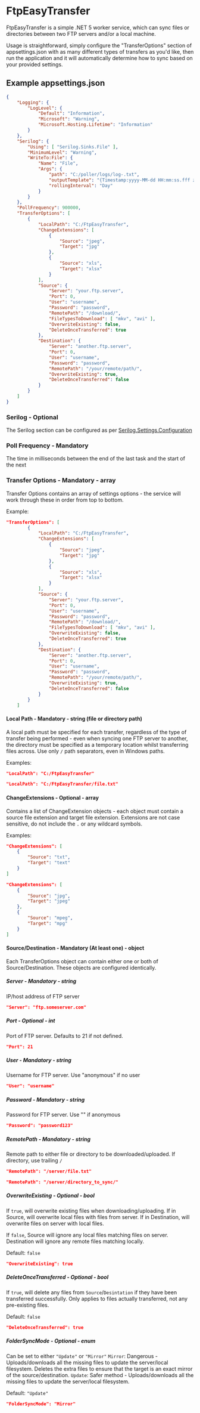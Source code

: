 # FtpEasyTransfer

FtpEasyTransfer is a simple .NET 5 worker service, which can sync files or directories between two FTP servers and/or a local machine.

Usage is straightforward, simply configure the "TransferOptions" section of appsettings.json with as many different types of transfers as you'd like, then run the application and it will automatically determine how to sync based on your provided settings.

## Example appsettings.json

```json
{
    "Logging": {
        "LogLevel": {
            "Default": "Information",
            "Microsoft": "Warning",
            "Microsoft.Hosting.Lifetime": "Information"
        }
    },
    "Serilog": {
        "Using": [ "Serilog.Sinks.File" ],
        "MinimumLevel": "Warning",
        "WriteTo:File": {
            "Name": "File",
            "Args": {
                "path": "C:/poller/logs/log-.txt",
                "outputTemplate": "{Timestamp:yyyy-MM-dd HH:mm:ss.fff zzz} [{Level:u3}] {Message:lj}{NewLine}{Exception}",
                "rollingInterval": "Day"
            }
        }
    },
    "PollFrequency": 900000,
    "TransferOptions": [
        {
            "LocalPath": "C:/FtpEasyTransfer",
            "ChangeExtensions": [
                {
                    "Source": "jpeg",
                    "Target": "jpg"
                },
                {
                    "Source": "xls",
                    "Target": "xlsx"
                }
            ],
            "Source": {
                "Server": "your.ftp.server",
                "Port": 0,
                "User": "username",
                "Password": "password",
                "RemotePath": "/download/",
                "FileTypesToDownload": [ "mkv", "avi" ],
                "OverwriteExisting": false,
                "DeleteOnceTransferred": true
            },
            "Destination": {
                "Server": "another.ftp.server",
                "Port": 0,
                "User": "username",
                "Password": "password",
                "RemotePath": "/your/remote/path/",
                "OverwriteExisting": true,
                "DeleteOnceTransferred": false
            }
        }
    ]
}
```
### Serilog - Optional
The Serilog section can be configured as per [Serilog.Settings.Configuration](https://github.com/serilog/serilog-settings-configuration)

### Poll Frequency - Mandatory
The time in milliseconds between the end of the last task and the start of the next

### Transfer Options - Mandatory - array
Transfer Options contains an array of settings options - the service will work through these in order from top to bottom.

Example:
```json
"TransferOptions": [
        {
            "LocalPath": "C:/FtpEasyTransfer",
            "ChangeExtensions": [
                {
                    "Source": "jpeg",
                    "Target": "jpg"
                },
                {
                    "Source": "xls",
                    "Target": "xlsx"
                }
            ],
            "Source": {
                "Server": "your.ftp.server",
                "Port": 0,
                "User": "username",
                "Password": "password",
                "RemotePath": "/download/",
                "FileTypesToDownload": [ "mkv", "avi" ],
                "OverwriteExisting": false,
                "DeleteOnceTransferred": true
            },
            "Destination": {
                "Server": "another.ftp.server",
                "Port": 0,
                "User": "username",
                "Password": "password",
                "RemotePath": "/your/remote/path/",
                "OverwriteExisting": true,
                "DeleteOnceTransferred": false
            }
        }
    ]
```

#### Local Path - Mandatory - string (file or directory path)
A local path must be specified for each transfer, regardless of the type of transfer being performed - even when syncing one FTP server to another, the directory must be specified as a temporary location whilst transferring files across. Use only `/` path separators, even in Windows paths.

Examples:
```json
"LocalPath": "C:/FtpEasyTransfer"
```
```json
"LocalPath": "C:/FtpEasyTransfer/file.txt"
```

#### ChangeExtensions - Optional - array
Contains a list of ChangeExtension objects - each object must contain a source file extension and target file extension. Extensions are not case sensitive, do not include the ```.``` or any wildcard symbols.

Examples:
```json
"ChangeExtensions": [
    {
        "Source": "txt",
        "Target": "text"
    }
]
```
```json
"ChangeExtensions": [
    {
        "Source": "jpg",
        "Target": "jpeg"
    },
    {
        "Source": "mpeg",
        "Target": "mpg"
    }
]
```

#### Source/Destination - Mandatory (At least one) - object
Each TransferOptions object can contain either one or both of Source/Destination. These objects are configured identically.

##### Server - Mandatory - string
IP/host address of FTP server
```json
"Server": "ftp.someserver.com"
```

##### Port - Optional - int
Port of FTP server. Defaults to 21 if not defined.
```json
"Port": 21
```

##### User - Mandatory - string
Username for FTP server. Use "anonymous" if no user
```json
"User": "username"
```

##### Password - Mandatory - string
Password for FTP server. Use "" if anonymous
```json
"Password": "password123"
```

##### RemotePath - Mandatory - string
Remote path to either file or directory to be downloaded/uploaded. If directory, use trailing ```/```
```json
"RemotePath": "/server/file.txt"
```
```json
"RemotePath": "/server/directory_to_sync/"
```

##### OverwriteExisting - Optional - bool
If ```true```, will overwrite existing files when downloading/uploading. If in Source, will overwrite local files with files from server. If in Destination, will overwrite files on server with local files.

If ```false```, Source will ignore any local files matching files on server. Destination will ignore any remote files matching locally.

Default: ```false```
```json
"OverwriteExisting": true
```

##### DeleteOnceTransferred - Optional - bool
If ```true```, will delete any files from ```Source```/```Desintation``` if they have been transferred successfully. Only applies to files actually transferred, not any pre-existing files.

Default: ```false```
```json
"DeleteOnceTransferred": true
```

##### FolderSyncMode - Optional - enum
Can be set to either ```"Update"``` or ```"Mirror"```
```Mirror```: Dangerous - Uploads/downloads all the missing files to update the server/local filesystem. Deletes the extra files to ensure that the target is an exact mirror of the source/destination.
```Update```: Safer method - Uploads/downloads all the missing files to update the server/local filesystem.

Default: ```"Update"```
```json
"FolderSyncMode": "Mirror"
```
